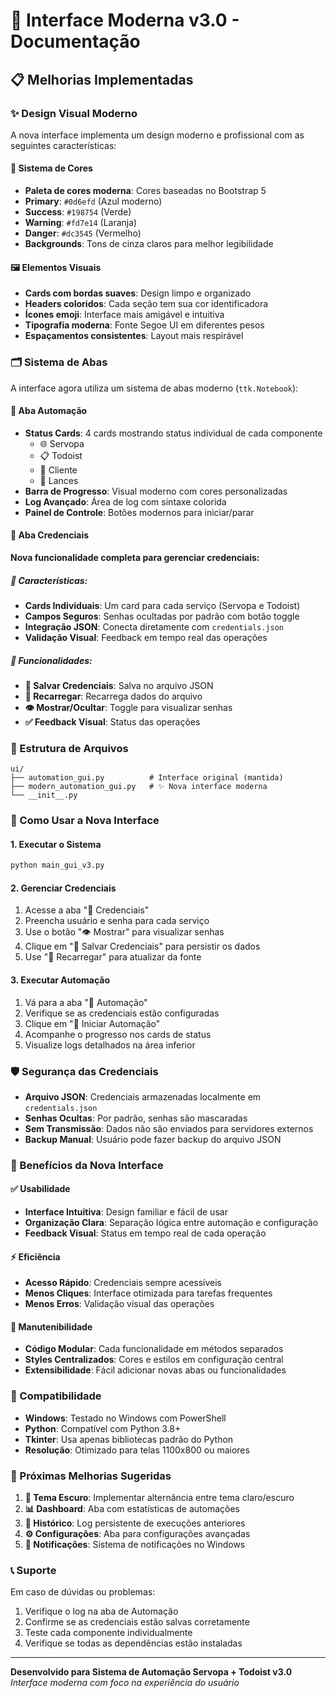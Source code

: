 # 🎨 Interface Moderna v3.0 - Documentação

## 📋 Melhorias Implementadas

### ✨ Design Visual Moderno

A nova interface implementa um design moderno e profissional com as seguintes características:

#### 🎨 Sistema de Cores
- **Paleta de cores moderna**: Cores baseadas no Bootstrap 5
- **Primary**: `#0d6efd` (Azul moderno)
- **Success**: `#198754` (Verde)  
- **Warning**: `#fd7e14` (Laranja)
- **Danger**: `#dc3545` (Vermelho)
- **Backgrounds**: Tons de cinza claros para melhor legibilidade

#### 🖼️ Elementos Visuais
- **Cards com bordas suaves**: Design limpo e organizado
- **Headers coloridos**: Cada seção tem sua cor identificadora
- **Ícones emoji**: Interface mais amigável e intuitiva
- **Tipografia moderna**: Fonte Segoe UI em diferentes pesos
- **Espaçamentos consistentes**: Layout mais respirável

### 🗂️ Sistema de Abas

A interface agora utiliza um sistema de abas moderno (`ttk.Notebook`):

#### 🚀 Aba Automação
- **Status Cards**: 4 cards mostrando status individual de cada componente
  - 🌐 Servopa
  - 📋 Todoist
  - 👤 Cliente
  - 🎯 Lances
- **Barra de Progresso**: Visual moderno com cores personalizadas
- **Log Avançado**: Área de log com sintaxe colorida
- **Painel de Controle**: Botões modernos para iniciar/parar

#### 🔐 Aba Credenciais

**Nova funcionalidade completa para gerenciar credenciais:**

##### 📝 Características:
- **Cards Individuais**: Um card para cada serviço (Servopa e Todoist)
- **Campos Seguros**: Senhas ocultadas por padrão com botão toggle
- **Integração JSON**: Conecta diretamente com `credentials.json`
- **Validação Visual**: Feedback em tempo real das operações

##### 🔧 Funcionalidades:
- **💾 Salvar Credenciais**: Salva no arquivo JSON
- **🔄 Recarregar**: Recarrega dados do arquivo
- **👁️ Mostrar/Ocultar**: Toggle para visualizar senhas
- **✅ Feedback Visual**: Status das operações

### 📁 Estrutura de Arquivos

```
ui/
├── automation_gui.py          # Interface original (mantida)
├── modern_automation_gui.py   # ✨ Nova interface moderna
└── __init__.py
```

### 🔧 Como Usar a Nova Interface

#### 1. Executar o Sistema
```bash
python main_gui_v3.py
```

#### 2. Gerenciar Credenciais
1. Acesse a aba "🔐 Credenciais"
2. Preencha usuário e senha para cada serviço
3. Use o botão "👁️ Mostrar" para visualizar senhas
4. Clique em "💾 Salvar Credenciais" para persistir os dados
5. Use "🔄 Recarregar" para atualizar da fonte

#### 3. Executar Automação
1. Vá para a aba "🚀 Automação"
2. Verifique se as credenciais estão configuradas
3. Clique em "🚀 Iniciar Automação"
4. Acompanhe o progresso nos cards de status
5. Visualize logs detalhados na área inferior

### 🛡️ Segurança das Credenciais

- **Arquivo JSON**: Credenciais armazenadas localmente em `credentials.json`
- **Senhas Ocultas**: Por padrão, senhas são mascaradas
- **Sem Transmissão**: Dados não são enviados para servidores externos
- **Backup Manual**: Usuário pode fazer backup do arquivo JSON

### 🎯 Benefícios da Nova Interface

#### ✅ Usabilidade
- **Interface Intuitiva**: Design familiar e fácil de usar
- **Organização Clara**: Separação lógica entre automação e configuração
- **Feedback Visual**: Status em tempo real de cada operação

#### ⚡ Eficiência
- **Acesso Rápido**: Credenciais sempre acessíveis
- **Menos Cliques**: Interface otimizada para tarefas frequentes
- **Menos Erros**: Validação visual das operações

#### 🔧 Manutenibilidade
- **Código Modular**: Cada funcionalidade em métodos separados
- **Styles Centralizados**: Cores e estilos em configuração central
- **Extensibilidade**: Fácil adicionar novas abas ou funcionalidades

### 📱 Compatibilidade

- **Windows**: Testado no Windows com PowerShell
- **Python**: Compatível com Python 3.8+
- **Tkinter**: Usa apenas bibliotecas padrão do Python
- **Resolução**: Otimizado para telas 1100x800 ou maiores

### 🚀 Próximas Melhorias Sugeridas

1. **🌙 Tema Escuro**: Implementar alternância entre tema claro/escuro
2. **📊 Dashboard**: Aba com estatísticas de automações
3. **📝 Histórico**: Log persistente de execuções anteriores
4. **⚙️ Configurações**: Aba para configurações avançadas
5. **🔔 Notificações**: Sistema de notificações no Windows

### 📞 Suporte

Em caso de dúvidas ou problemas:
1. Verifique o log na aba de Automação
2. Confirme se as credenciais estão salvas corretamente
3. Teste cada componente individualmente
4. Verifique se todas as dependências estão instaladas

---
**Desenvolvido para Sistema de Automação Servopa + Todoist v3.0**
*Interface moderna com foco na experiência do usuário*